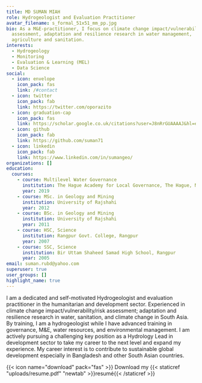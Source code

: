 ```yaml
---
title: MD SUMAN MIAH
role: Hydrogeologist and Evaluation Practitioner
avatar_filename: s_formal_51x51_mm_pp.jpg
bio: As a M&E-practitioner, I focus on climate change impact/vulnerability/risk
  assessment, adaptation and resilience research in water management,
  agriculture and sanitation.
interests:
  - Hydrogeology
  - Monitoring
  - Evaluation & Learning (MEL)
  - Data Science
social:
  - icon: envelope
    icon_pack: fas
    link: /#contact
  - icon: twitter
    icon_pack: fab
    link: https://twitter.com/oporazito
  - icon: graduation-cap
    icon_pack: fas
    link: https://scholar.google.co.uk/citations?user=J8nRrGUAAAAJ&hl=en&authuser=2
  - icon: github
    icon_pack: fab
    link: https://github.com/suman71
  - icon: linkedin
    icon_pack: fab
    link: https://www.linkedin.com/in/sumangeo/
organizations: []
education:
  courses:
    - course: Multilevel Water Governance
      institution: The Hague Academy for Local Governance, The Hague, Netherlands
      year: 2019
    - course: MSc. in Geology and Mining
      institution: University of Rajshahi
      year: 2012
    - course: BSc. in Geology and Mining
      institution: University of Rajshahi
      year: 2011
    - course: HSC, Science
      institution: Rangpur Govt. College, Rangpur
      year: 2007
    - course: SSC, Science
      institution: Bir Uttam Shaheed Samad High School, Rangpur
      year: 2005
email: suman.rubd@yahoo.com
superuser: true
user_groups: []
highlight_name: true
---
```

I am a dedicated and self-motivated Hydrogeologist and evaluation practitioner in the humanitarian and development sector. Experienced in climate change impact/vulnerability/risk assessment; adaptation and resilience research in water, sanitation, and climate change in South Asia. By training, I am a hydrogeologist while I have advanced training in governance, M&E, water resources, and environmental management. I am actively pursuing a challenging key position as a Hydrology Lead in development sector to take my career to the next level and expand my experience. My career interest is to contribute to sustainable global development especially in Bangladesh and other South Asian countries. 

{{< icon name="download" pack="fas" >}} Download my {{< staticref "uploads/resume.pdf" "newtab" >}}resumé{{< /staticref >}}